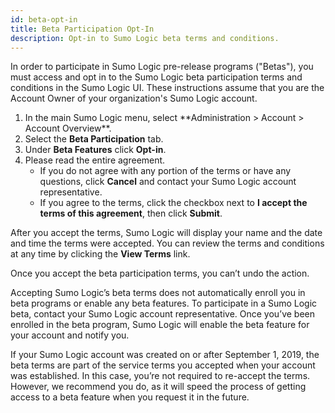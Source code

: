 ```yaml
---
id: beta-opt-in
title: Beta Participation Opt-In
description: Opt-in to Sumo Logic beta terms and conditions.
---
```


In order to participate in Sumo Logic pre-release programs ("Betas"), you must access and opt in to the Sumo Logic beta participation terms and conditions in the Sumo Logic UI. These instructions assume that you are the Account Owner of your organization's Sumo Logic account.

1. <!--Kanso [**Classic UI**](/docs/get-started/sumo-logic-ui/). Kanso--> In the main Sumo Logic menu, select **Administration > Account > Account Overview**. <!--Kanso <br/> [**New UI**](/docs/get-started/sumo-logic-ui-new/). In the top menu select **Administration**, and then under **Account** select **Account Overview**. You can also click the **Go To...** menu at the top of the screen and select **Account Overview**. Kanso-->
1. Select the **Beta Participation** tab.
1. Under **Beta Features** click **Opt-in**.
1. Please read the entire agreement.
   * If you do not agree with any portion of the terms or have any questions, click **Cancel** and contact your Sumo Logic account representative.
   * If you agree to the terms, click the checkbox next to **I accept the terms of this agreement**, then click **Submit**.

After you accept the terms, Sumo Logic will display your name and the date and time the terms were accepted. You can review the terms and conditions at any time by clicking the **View Terms** link.

Once you accept the beta participation terms, you can’t undo the action. 

Accepting Sumo Logic’s beta terms does not automatically enroll you in beta programs or enable any beta features. To participate in a Sumo Logic beta, contact your Sumo Logic account representative. Once you’ve been enrolled in the beta program, Sumo Logic will enable the beta feature for your account and notify you.

If your Sumo Logic account was created on or after September 1, 2019, the beta terms are part of the service terms you accepted when your account was established. In this case, you’re not required to re-accept the terms. However, we recommend you do, as it will speed the process of getting access to a beta feature when you request it in the future. 
